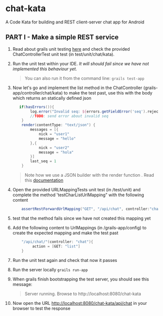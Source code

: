chat-kata
=========

A Code Kata for building and REST client-server chat app for Android

PART I - Make a simple REST service
------------------------------------

1. Read about grails unit testing [here][1] and check the provided ChatControllerTest unit test (in test/unit/chat/kata).

2. Run the unit test within your IDE. *It will should fail since we have not implemented this behaviour yet.*

	> You can also run it from the command line:  `grails test-app`

3. Now let's go and implement the list method in the ChatController (grails-app/controller/chat/kata) to make the test past, use this with the body which returns an statically defined json

	```groovy
	   if(hasErrors()){
	        log.error("Invalid seq: ${errors.getFieldError('seq').rejectedValue}")
	        //TODO: send error about invalid seq
	    }
	    render(contentType: "text/json") {
	        messages = [{
	        	nick = "user1"
	        	message = "hello"
	    	},{
	        	nick = "user2"
	        	message = "hola"
	    	}]
	    	last_seq = 1
	    }
	```

	> Note how we use a JSON builder with the render function . Read this [documentation][2]  

4. Open the provided URLMappingTests unit test (in /test/unit) and complete the method 'testCharListUrlMapping" with the following content

	```groovy
	    assertRestForwardUrlMapping("GET", "/api/chat", controller:"chat", action:"list")
	```

5. test that the method fails since we have not created this mapping yet

6. Add the following content to UrlMappings (in /grails-app/config) to create the expected mapping and make the test past

	```groovy
	    "/api/chat/"(controller: "chat"){
		     action = [GET: "list"]
	    }
	```

7. Run the unit test again and check that now it passes

8. Run the server locally ``grails run-app``

9. When grails finish bootstrapping the test server, you should see this message:

	> Server running. Browse to http://localhost:8080/chat-kata

10. Now open the URL [http://localhost:8080/chat-kata/api/chat](http://localhost:8080/chat-kata/api/chat) in your browser to test the response




[1]: http://grails.org/doc/2.2.1/guide/testing.html "Grails Unit Testing"
[2]: http://grails.org/doc/2.2.1/ref/Controllers/render.html "Grails reder user guide"
